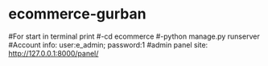 # ecommerce-gurban
#For start in terminal print 
#-cd ecommerce
#-python manage.py runserver
#Account info: user:e_admin; password:1
#admin panel site: http://127.0.0.1:8000/panel/

